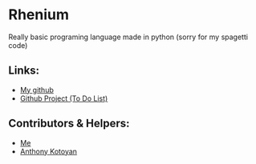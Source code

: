 # Rhenium
Really basic programing language made in python (sorry for my spagetti code)
## Links:
 - [My github](https://github.com/evan-okeefe)
 - [Github Project (To Do List)](bit.ly/rhentodo)
## Contributors & Helpers:
 - [Me](https://github.com/evan-okeefe)
 - [Anthony Kotoyan](https://github.com/anthonykotoyan)
